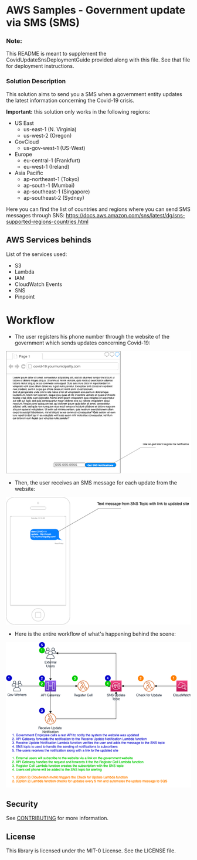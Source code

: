 # AWS Samples - Government update via SMS (SMS)

### Note: 
This README is meant to supplement the CovidUpdateSnsDeploymentGuide provided along with this file. See that file for deployment instructions.

### Solution Description
This solution aims to send you a SMS when a government entity updates the latest information concerning the Covid-19 crisis.

**Important:** this solution only works in the following regions:
- US East
    - us-east-1	(N. Virginia)
    - us-west-2 (Oregon)
- GovCloud
    - us-gov-west-1 (US-West)
- Europe
    - eu-central-1 (Frankfurt)
    - eu-west-1 (Ireland)
- Asia Pacific
    - ap-northeast-1 (Tokyo)
    - ap-south-1 (Mumbai)
    - ap-southeast-1 (Singapore)
    - ap-southeast-2 (Sydney)

Here you can find the list of countries and regions where you can send SMS messages through SNS: https://docs.aws.amazon.com/sns/latest/dg/sns-supported-regions-countries.html

## AWS Services behinds

List of the services used:
- S3
- Lambda
- IAM
- CloudWatch Events
- SNS
- Pinpoint

# Workflow

- The user registers his phone number through the website of the government which sends updates concerning Covid-19:

![GovtSite](Architecture-Diagrams/COVID-SNS-GovtSite.png)

- Then, the user receives an SMS message for each update from the website:

![UserDevice](Architecture-Diagrams/COVID-SNS-UserDevice.png)

- Here is the entire workflow of what's happening behind the scene:

![Flow end-to-end](Architecture-Diagrams/COVID-SNS-DataFlow.png)

## Security

See [CONTRIBUTING](CONTRIBUTING.md#security-issue-notifications) for more information.

## License

This library is licensed under the MIT-0 License. See the LICENSE file.

